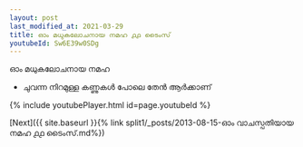 ```yaml
---
layout: post
last_modified_at: 2021-03-29
title: ഓം മധുകലോചനായ നമഹ ൧൧ ടൈംസ്
youtubeId: Sw6E39w0SDg
---
```

 
 
 ഓം മധുകലോചനായ നമഹ 
 
 -  ചുവന്ന നിറമുള്ള കണ്ണുകൾ പോലെ തേൻ ആർക്കാണ് 
 
  
 
  
 
 
 
 
 
 


{% include youtubePlayer.html id=page.youtubeId %}
 
[Next]({{ site.baseurl }}{% link  split1/_posts/2013-08-15-ഓം വാചസ്പതിയായ നമഹ ൧൧ ടൈംസ്.md%})
 
